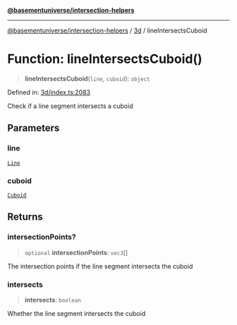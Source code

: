 [**@basementuniverse/intersection-helpers**](../../README.md)

***

[@basementuniverse/intersection-helpers](../../README.md) / [3d](../README.md) / lineIntersectsCuboid

# Function: lineIntersectsCuboid()

> **lineIntersectsCuboid**(`line`, `cuboid`): `object`

Defined in: [3d/index.ts:2083](https://github.com/basementuniverse/intersection-helpers/blob/a748c1cf3d5365b189253eb2878888a254b5c3a1/src/3d/index.ts#L2083)

Check if a line segment intersects a cuboid

## Parameters

### line

[`Line`](../types/type-aliases/Line.md)

### cuboid

[`Cuboid`](../types/type-aliases/Cuboid.md)

## Returns

### intersectionPoints?

> `optional` **intersectionPoints**: `vec3`[]

The intersection points if the line segment intersects the cuboid

### intersects

> **intersects**: `boolean`

Whether the line segment intersects the cuboid
